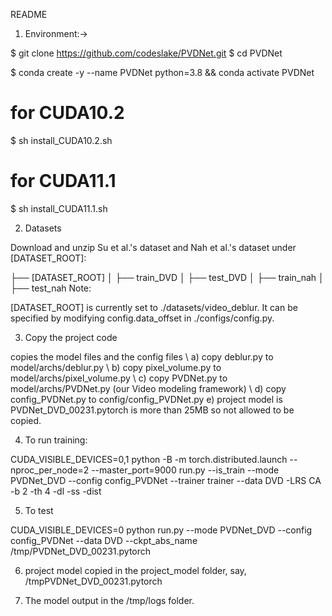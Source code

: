 README
1. Environment:->

$ git clone https://github.com/codeslake/PVDNet.git
$ cd PVDNet

$ conda create -y --name PVDNet python=3.8 && conda activate PVDNet
# for CUDA10.2
$ sh install_CUDA10.2.sh
# for CUDA11.1
$ sh install_CUDA11.1.sh

2. Datasets

Download and unzip Su et al.'s dataset and Nah et al.'s dataset under [DATASET_ROOT]:

├── [DATASET_ROOT]
│   ├── train_DVD
│   ├── test_DVD
│   ├── train_nah
│   ├── test_nah
Note:

[DATASET_ROOT] is currently set to ./datasets/video_deblur. It can be specified by modifying config.data_offset in ./configs/config.py.

3. Copy the project code



copies the model files and the config files  \\
a) copy deblur.py to model/archs/deblur.py \\
b) copy pixel_volume.py to model/archs/pixel_volume.py \\
c) copy PVDNet.py to model/archs/PVDNet.py (our Video modeling framework) \\
d) copy config_PVDNet.py to config/config_PVDNet.py
e) project model is PVDNet_DVD_00231.pytorch is more than 25MB so not allowed to be copied.

4. To run training:

CUDA_VISIBLE_DEVICES=0,1 python -B -m torch.distributed.launch --nproc_per_node=2 --master_port=9000 run.py             --is_train             --mode PVDNet_DVD             --config config_PVDNet             --trainer trainer             --data DVD             -LRS CA             -b 2             -th 4             -dl             -ss             -dist

5. To test

CUDA_VISIBLE_DEVICES=0 python run.py --mode PVDNet_DVD --config config_PVDNet --data DVD --ckpt_abs_name /tmp/PVDNet_DVD_00231.pytorch

6. project model copied in the project_model folder, say, /tmpPVDNet_DVD_00231.pytorch

7. The model output in the /tmp/logs folder.
